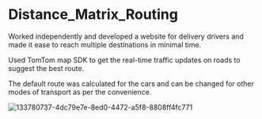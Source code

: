 # Distance_Matrix_Routing

Worked independently and developed a website for delivery drivers and made it ease to reach multiple destinations in minimal time.

Used TomTom map SDK to get the real-time traffic updates on roads to suggest the best route.

The default route was calculated for the cars and can be changed for other modes of transport as per the convenience.

![133780737-4dc79e7e-8ed0-4472-a5f8-8808ff4fc771](https://user-images.githubusercontent.com/58389423/178883577-e7ae8acf-0ef8-460f-b49e-e551bd4fff87.png)
